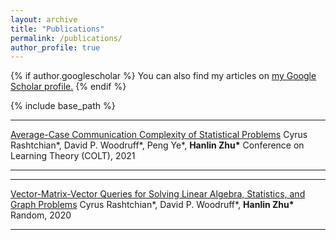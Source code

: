 ```yaml
---
layout: archive
title: "Publications"
permalink: /publications/
author_profile: true
---
```


{% if author.googlescholar %}
  You can also find my articles on <u><a href="{{author.googlescholar}}">my Google Scholar profile</a>.</u>
{% endif %}

{% include base_path %}

<!-- {% for post in site.publications reversed %}
  {% include archive-single.html %}
{% endfor %} -->

---
[Average-Case Communication Complexity of Statistical Problems](https://arxiv.org/abs/2107.01335)
Cyrus Rashtchian\*, David P. Woodruff\*, Peng Ye\*, **Hanlin Zhu\***
Conference on Learning Theory (COLT), 2021

---

---
[Vector-Matrix-Vector Queries for Solving Linear Algebra, Statistics, and Graph Problems](https://arxiv.org/abs/2006.14015)
Cyrus Rashtchian\*, David P. Woodruff\*, **Hanlin Zhu\***
Random, 2020

---
